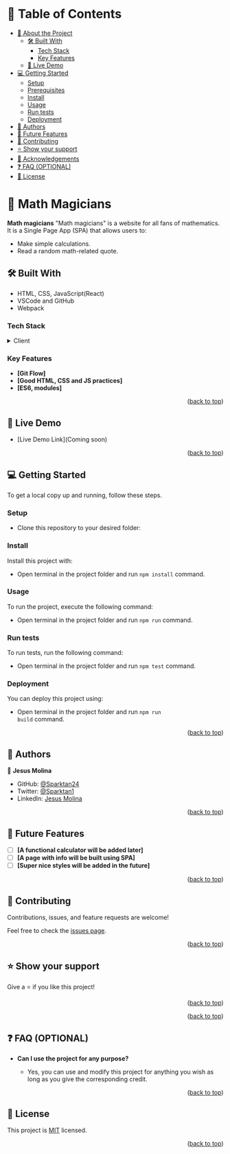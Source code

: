 <a name="readme-top"></a>

<!-- TABLE OF CONTENTS -->

# 📗 Table of Contents

- [📖 About the Project](#about-project)
  - [🛠 Built With](#built-with)
    - [Tech Stack](#tech-stack)
    - [Key Features](#key-features)
  - [🚀 Live Demo](#live-demo)
- [💻 Getting Started](#getting-started)
  - [Setup](#setup)
  - [Prerequisites](#prerequisites)
  - [Install](#install)
  - [Usage](#usage)
  - [Run tests](#run-tests)
  - [Deployment](#triangular_flag_on_post-deployment)
- [👥 Authors](#authors)
- [🔭 Future Features](#future-features)
- [🤝 Contributing](#contributing)
- [⭐️ Show your support](#support)
- [🙏 Acknowledgements](#acknowledgements)
- [❓ FAQ (OPTIONAL)](#faq)
- [📝 License](#license)

<!-- PROJECT DESCRIPTION -->

# 📖 Math Magicians <a name="about-project"></a>

**Math magicians**
"Math magicians" is a website for all fans of mathematics. It is a Single Page App (SPA) that allows users to:

- Make simple calculations.
- Read a random math-related quote.

## 🛠 Built With <a name="built-with"></a>

- HTML, CSS, JavaScript(React)
- VSCode and GitHub
- Webpack

### Tech Stack <a name="tech-stack"></a>

<details>
  <summary>Client</summary>
  <ul>
    <li><a href="https://reactjs.org/">React.js</a></li>
  </ul>
</details>

<!-- Features -->

### Key Features <a name="key-features"></a>

- **[Git Flow]**
- **[Good HTML, CSS and JS practices]**
- **[ES6, modules]**

<p align="right">(<a href="#readme-top">back to top</a>)</p>

<!-- LIVE DEMO -->

## 🚀 Live Demo <a name="live-demo"></a>

- [Live Demo Link](Coming soon)

<p align="right">(<a href="#readme-top">back to top</a>)</p>

<!-- GETTING STARTED -->

## 💻 Getting Started <a name="getting-started"></a>

To get a local copy up and running, follow these steps.

### Setup

- Clone this repository to your desired folder:

### Install

Install this project with:

- Open terminal in the project folder and run <code>npm install</code> command.

### Usage

To run the project, execute the following command:

- Open terminal in the project folder and run <code>npm run</code> command.

### Run tests

To run tests, run the following command:

- Open terminal in the project folder and run <code>npm test</code> command.

### Deployment

You can deploy this project using:

- Open terminal in the project folder and run <code>npm run build</code> command.

<p align="right">(<a href="#readme-top">back to top</a>)</p>

<!-- AUTHORS -->

## 👥 Authors <a name="authors"></a>

👤 **Jesus Molina**

- GitHub: [@Sparktan24](https://github.com/Sparktan24)
- Twitter: [@Sparktan1](https://twitter.com/Sparktan1)
- LinkedIn: [Jesus Molina](https://www.linkedin.com/in/jesus-molina-2b104424a/)

<p align="right">(<a href="#readme-top">back to top</a>)</p>

<!-- FUTURE FEATURES -->

## 🔭 Future Features <a name="future-features"></a>

- [ ] **[A functional calculator will be added later]**
- [ ] **[A page with info will be built using SPA]**
- [ ] **[Super nice styles will be added in the future]**

<p align="right">(<a href="#readme-top">back to top</a>)</p>

<!-- CONTRIBUTING -->

## 🤝 Contributing <a name="contributing"></a>

Contributions, issues, and feature requests are welcome!

Feel free to check the [issues page](https://github.com/Sparktan24/Math-Magicians/issues).

<p align="right">(<a href="#readme-top">back to top</a>)</p>

<!-- SUPPORT -->

## ⭐️ Show your support <a name="support"></a>

Give a ⭐️ if you like this project!

<p align="right">(<a href="#readme-top">back to top</a>)</p>

<!-- ACKNOWLEDGEMENTS -->

<!-- ## 🙏 Acknowledgments <a name="acknowledgements"></a>

> Give credit to everyone who inspired your codebase.

I would like to thank... -->

<p align="right">(<a href="#readme-top">back to top</a>)</p>

<!-- FAQ (optional) -->

## ❓ FAQ (OPTIONAL) <a name="faq"></a>

- **Can I use the project for any purpose?**

  - Yes, you can use and modify this project for anything you wish as long as you give the corresponding credit.

<p align="right">(<a href="#readme-top">back to top</a>)</p>

<!-- LICENSE -->

## 📝 License <a name="license"></a>

This project is [MIT](./LICENSE) licensed.

<p align="right">(<a href="#readme-top">back to top</a>)</p>
